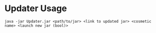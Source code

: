 Updater Usage
=============
`java -jar Updater.jar <path/to/jar> <link to updated jar> <cosmetic name> <launch new jar (bool)>`